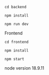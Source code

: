 

```shell
cd backend
```

```shell
npm install
```

```shell
npm run dev
```

Frontend

```shell
cd frontend
```

```shell
npm install
```

```shell
npm start
```

node version 18.9.11
